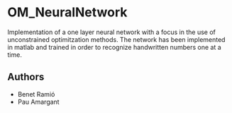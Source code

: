 # OM_NeuralNetwork
Implementation of a one layer neural network with a focus in the use of unconstrained optimitzation methods. The network has been implemented in matlab and trained in order to recognize handwritten numbers one at a time.

## Authors
- Benet Ramió
- Pau Amargant
